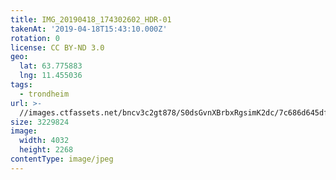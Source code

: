 ```yaml
---
title: IMG_20190418_174302602_HDR-01
takenAt: '2019-04-18T15:43:10.000Z'
rotation: 0
license: CC BY-ND 3.0
geo:
  lat: 63.775883
  lng: 11.455036
tags:
  - trondheim
url: >-
  //images.ctfassets.net/bncv3c2gt878/S0dsGvnXBrbxRgsimK2dc/7c686d645df8114cf1e65b1f813cdebe/img_20190418_174302602_hdr-01_40936565053_o
size: 3229824
image:
  width: 4032
  height: 2268
contentType: image/jpeg
---
```


